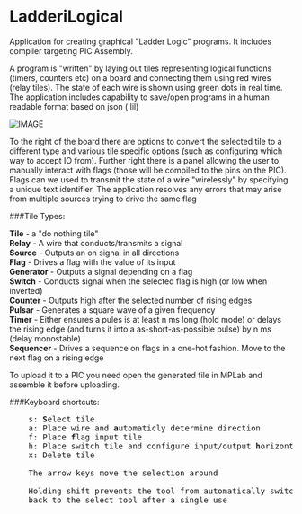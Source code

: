 # LadderiLogical

Application for creating graphical "Ladder Logic" programs. It includes compiler targeting PIC Assembly.

A program is "written" by laying out tiles representing logical functions (timers, counters etc) on a board and connecting them using red wires (relay tiles). The state of each wire is shown using green dots in real time. The application includes capability to save/open programs in a human readable format based on json (.lil)

![IMAGE](https://github.com/mikadam/LadderiLogical/blob/master/examples/screen_shot.png)

To the right of the board there are options to convert the selected tile to a different type and various tile specific options (such as configuring which way to accept IO from). Further right there is a panel allowing the user to manually interact with flags (those will be compiled to the pins on the PIC). Flags can we used to transmit the state of a wire "wirelessly" by specifying a unique text identifier. The application resolves any errors that may arise from multiple sources trying to drive the same flag

###Tile Types:

**Tile** - a "do nothing tile"  
**Relay** - A wire that conducts/transmits a signal  
**Source** - Outputs an on signal in all directions  
**Flag** - Drives a flag with the value of its input  
**Generator** - Outputs a signal depending on a flag  
**Switch** - Conducts signal when the selected flag is high (or low when inverted)  
**Counter** - Outputs high after the selected number of rising edges  
**Pulsar** - Generates a square wave of a given frequency  
**Timer** - Either ensures a pules is at least n ms long (hold mode) or delays the rising edge (and turns it into a as-short-as-possible pulse) by n ms (delay monostable)  
**Sequencer** - Drives a sequence on flags in a one-hot fashion. Move to the next flag on a rising edge  

To upload it to a PIC you need open the generated file in MPLab and  assemble it before uploading.

###Keyboard shortcuts:

<pre>
	s: <b>S</b>elect tile
	a: Place wire and <b>a</b>utomaticly determine direction
	f: Place <b>f</b>lag input tile
	h: Place switch tile and configure input/output <b>h</b>orizontaly
	x: Delete tile
	
	The arrow keys move the selection around
	
	Holding shift prevents the tool from automatically switching 
	back to the select tool after a single use
	
</pre>
	
	